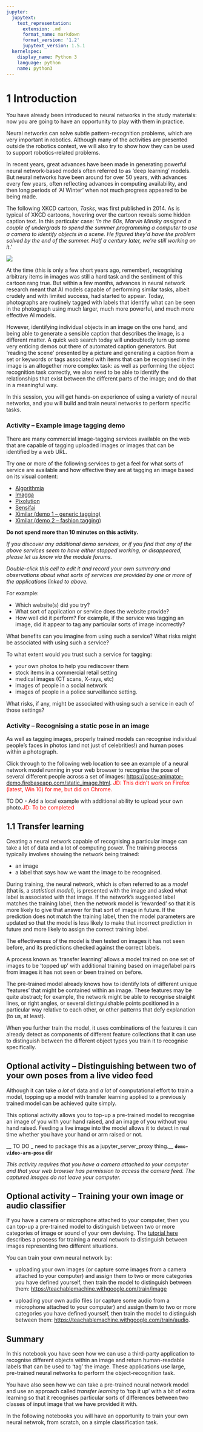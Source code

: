 ```yaml
---
jupyter:
  jupytext:
    text_representation:
      extension: .md
      format_name: markdown
      format_version: '1.2'
      jupytext_version: 1.5.1
  kernelspec:
    display_name: Python 3
    language: python
    name: python3
---
```


# 1 Introduction


You have already been introduced to neural networks in the study materials: now you are going to have an opportunity to play with them in practice.

Neural networks can solve subtle pattern-recognition problems, which are very important in robotics. Although many of the activities are presented outside the robotics context, we will also try to show how they can be used to support robotics-related problems.

In recent years, great advances have been made in generating powerful neural network-based models often referred to as ‘deep learning’ models. But neural networks have been around for over 50&nbsp;years, with advances every few years, often reflecting advances in computing availability, and then long periods of ‘AI Winter’ when not much progress appeared to be being made.

The following XKCD cartoon, *Tasks*, was first published in 2014. As is typical of XKCD cartoons, hovering over the cartoon reveals some hidden caption text. In this particular case: ‘_In the 60s, Marvin Minsky assigned a couple of undergrads to spend the summer programming a computer to use a camera to identify objects in a scene. He figured they'd have the problem solved by the end of the summer. Half a century later, we're still working on it_.’ 

![](https://imgs.xkcd.com/comics/tasks.png)

At the time (this is only a few short years ago, remember), recognising arbitrary items in images was still a hard task and the sentiment of this cartoon rang true. But within a few months, advances in neural network research meant that AI models capable of performing similar tasks, albeit crudely and with limited success, had started to appear. Today, photographs are routinely tagged with labels that identify what can be seen in the photograph using much larger, much more powerful, and much more effective AI models.

However, identifying individual objects in an image on the one hand, and being able to generate a sensible caption that describes the image, is a different matter. A quick web search today will undoubtedly turn up some very enticing demos out there of automated caption generators. But ‘reading the scene’ presented by a picture and generating a caption from a set or keywords or tags associated with items that can be recognised in the image is an altogether more complex task: as well as performing the object recognition task correctly, we also need to be able to identify the relationships that exist between the different parts of the image; and do that in a meaningful way.

In this session, you will get hands-on experience of using a variety of neural networks, and you will build and train neural networks to perform specific tasks.

<!-- #region activity=true -->
### Activity – Example image tagging demo

There are many commercial image-tagging services available on the web that are capable of tagging uploaded images or images that can be identified by a web URL.

Try one or more of the following services to get a feel for what sorts of service are available and how effective they are at tagging an image based on its visual content: 

- [Algorithmia](https://demos.algorithmia.com/image-tagger)
- [Imagga](https://imagga.com/auto-tagging-demo)
- [Pixolution](https://pixolution.io/keyword-suggestion)
- [Sensifai](https://demo.sensifai.com/)
- [Ximilar (demo 1 – generic tagging)](https://demo.ximilar.com/)
- [Ximilar (demo 2 – fashion tagging)](https://demo.ximilar.com/fashion/fashion-tagging)

__Do not spend more than 10 minutes on this activity.__

*If you discover any additional demo services, or if you find that any of the above services seem to have either stopped working, or disappeared, please let us know via the module forums.*
<!-- #endregion -->

<!-- #region student=true -->
*Double-click this cell to edit it and record your own summary and observations about what sorts of services are provided by one or more of the applications linked to above.*

For example:

- Which website(s) did you try?
- What sort of application or service does the website provide?
- How well did it perform? For example, if the service was tagging an image, did it appear to tag any particular sorts of image incorrectly?

What benefits can you imagine from using such a service? What risks might be associated with using such a service? 

To what extent would you trust such a service for tagging:

- your own photos to help you rediscover them
- stock items in a commercial retail setting
- medical images (CT scans, X-rays, etc)
- images of people in a social network
- images of people in a police surveillance setting.

What risks, if any, might be associated with using such a service in each of those settings?
<!-- #endregion -->

<!-- #region activity=true -->
### Activity – Recognising a static pose in an image

As well as tagging images, properly trained models can recognise individual people’s faces in photos (and not just of celebrities!) and human poses within a photograph.

Click through to the following web location to see an example of a neural network model running in your web browser to recognise the pose of several different people across a set of images: https://pose-animator-demo.firebaseapp.com/static_image.html. <font color='red'>JD: This didn't work on Firefox (latest, Win 10) for me, but did on Chrome.</font>


<!-- #endregion -->


<!-- #region tags=["todo", "alter-danger"] -->
TO DO - Add a local example with additional ability to upload your own photo.<font color='red'>JD: To be completed</font>
<!-- #endregion -->

## 1.1 Transfer learning

Creating a neural network capable of recognising a particular image can take a lot of data and a lot of computing power. The training process typically involves showing the network being trained:

- an image
- a label that says how we want the image to be recognised.

During training, the neural network, which is often referred to as a *model* (that is, a *statistical model*), is presented with the image and asked what label is associated with that image. If the network’s suggested label matches the training label, then the network model is ‘rewarded’ so that it is more likely to give that answer for that sort of image in future. If the prediction does not match the training label, then the model parameters are updated so that the model is less likely to make that incorrect prediction in future and more likely to assign the correct training label.

The effectiveness of the model is then tested on images it has not seen before, and its predictions checked against the correct labels.

A process known as ‘transfer learning’ allows a model trained on one set of images to be ‘topped up’ with additional training based on image/label pairs from images it has not seen or been trained on before. 

The pre-trained model already knows how to identify lots of different unique ‘features’ that might be contained within an image. These features may be quite abstract; for example, the network might be able to recognise straight lines, or right angles, or several distinguishable points positioned in a particular way relative to each other, or other patterns that defy explanation (to us, at least).

When you further train the model, it uses combinations of the features it can already detect as components of different feature collections that it can use to distinguish between the different object types you train it to recognise specifically.


<!-- #region activity=true -->
## Optional activity – Distinguishing between two of your own poses from a live video feed
Although it can take *a lot* of data and *a lot* of computational effort to train a model, topping up a model with transfer learning applied to a previously trained model can be achieved quite simply.

This optional activity allows you to top-up a pre-trained model to recognise an image of you with your hand raised, and an image of you without you hand raised. Feeding a live image into the model allows it to detect in real time whether you have your hand or arm raised or not.

__ TO DO _ need to package this as a jupyter_server_proxy thing.__
__`demo-video-arm-pose` dir__

*This activity requires that you have a camera attached to your computer and that your web browser has permission to access the camera feed. The captured images do not leave your computer.*
<!-- #endregion -->

<!-- #region activity=true -->
## Optional activity – Training your own image or audio classifier


If you have a camera or microphone attached to your computer, then you can top-up a pre-trained model to distinguish between two or more categories of image or sound of your own devising. The [tutorial here](https://blog.google/technology/ai/teachable-machine/) describes a process for training a neural network to distinguish between images representing two different situations.

You can train your own neural network by:

- uploading your own images (or capture some images from a camera attached to your computer) and assign them to two or more categories you have defined yourself, then train the model to distinguish between them: https://teachablemachine.withgoogle.com/train/image

- uploading your own audio files (or capture some audio from a microphone attached to your computer) and assign them to two or more categories you have defined yourself, then train the model to distinguish between them: https://teachablemachine.withgoogle.com/train/audio.
<!-- #endregion -->

## Summary

In this notebook you have seen how we can use a third-party application to recognise different objects within an image and return human-readable labels that can be used to ‘tag’ the image. These applications use large, pre-trained neural networks to perform the object-recognition task.

You have also seen how we can take a pre-trained neural network model and use an approach called *transfer learning* to ‘top it up’ with a bit of extra learning so that it recognises particular sorts of differences between two classes of input image that we have provided it with.

In the following notebooks you will have an opportunity to train your own neural netwrok, from scratch, on a simple classification task.
